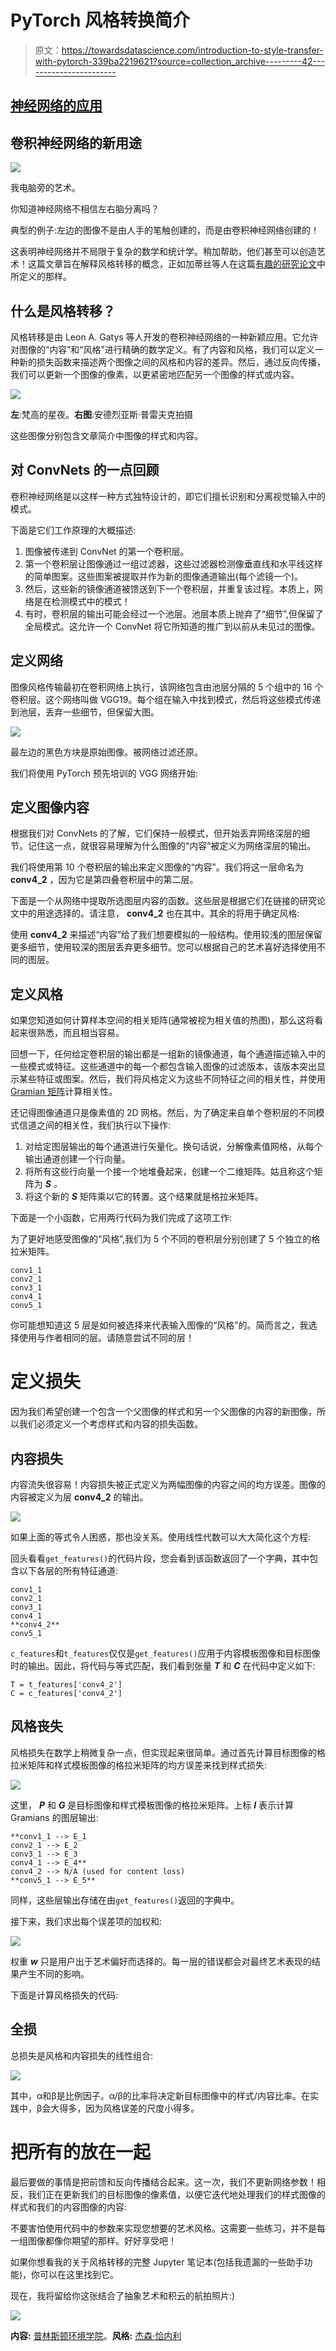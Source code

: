 # PyTorch 风格转换简介

> 原文：<https://towardsdatascience.com/introduction-to-style-transfer-with-pytorch-339ba2219621?source=collection_archive---------42----------------------->

## [神经网络的应用](https://medium.com/tag/applied-neural-networks)

## 卷积神经网络的新用途

![](img/8d4bcb1d7e71f33305a910650ca13ffa.png)

我电脑旁的艺术。

你知道神经网络不相信左右脑分离吗？

典型的例子:左边的图像不是由人手的笔触创建的，而是由卷积神经网络创建的！

这表明神经网络并不局限于复杂的数学和统计学。稍加帮助，他们甚至可以创造艺术！这篇文章旨在解释风格转移的概念，正如加蒂丝等人在这篇[有趣的研究论文](https://www.cv-foundation.org/openaccess/content_cvpr_2016/papers/Gatys_Image_Style_Transfer_CVPR_2016_paper.pdf)中所定义的那样。

## 什么是风格转移？

风格转移是由 Leon A. Gatys 等人开发的卷积神经网络的一种新颖应用。它允许对图像的“内容”和“风格”进行精确的数学定义。有了内容和风格，我们可以定义一种新的损失函数来描述两个图像之间的风格和内容的差异。然后，通过反向传播，我们可以更新一个图像的像素，以更紧密地匹配另一个图像的样式或内容。

![](img/70f23acface0c87c41a786e3aad60215.png)

**左**:梵高的星夜。**右图**:安德烈亚斯·普雷夫克拍摄

这些图像分别包含文章简介中图像的样式和内容。

## 对 ConvNets 的一点回顾

卷积神经网络是以这样一种方式独特设计的，即它们擅长识别和分离视觉输入中的模式。

下面是它们工作原理的大概描述:

1.  图像被传递到 ConvNet 的第一个卷积层。
2.  第一个卷积层让图像通过一组过滤器，这些过滤器检测像垂直线和水平线这样的简单图案。这些图案被提取并作为新的图像通道输出(每个滤镜一个)。
3.  然后，这些新的镜像通道被馈送到下一个卷积层，并重复该过程。本质上，网络是在检测模式中的模式！
4.  有时，卷积层的输出可能会经过一个池层。池层本质上抛弃了“细节”,但保留了全局模式。这允许一个 ConvNet 将它所知道的推广到以前从未见过的图像。

## 定义网络

图像风格传输最初在卷积网络上执行，该网络包含由池层分隔的 5 个组中的 16 个卷积层。这个网络叫做 VGG19。每个组在输入中找到模式，然后将这些模式传递到池层，丢弃一些细节，但保留大图。

![](img/dd0321bcd6d27ddfb0cee21c0104cd76.png)

最左边的黑色方块是原始图像。被网络过滤还原。

我们将使用 PyTorch 预先培训的 VGG 网络开始:

## 定义图像内容

根据我们对 ConvNets 的了解，它们保持一般模式，但开始丢弃网络深层的细节。记住这一点，就很容易理解为什么图像的“内容”被定义为网络深层的输出。

我们将使用第 10 个卷积层的输出来定义图像的“内容”。我们将这一层命名为 **conv4_2** ，因为它是第四叠卷积层中的第二层。

下面是一个从网络中提取所选图层内容的函数。这些层是根据它们在链接的研究论文中的用途选择的。请注意， **conv4_2** 也在其中。其余的将用于确定风格:

使用 **conv4_2** 来描述“内容”给了我们想要模拟的一般结构。使用较浅的图层保留更多细节，使用较深的图层丢弃更多细节。您可以根据自己的艺术喜好选择使用不同的图层。

## 定义风格

如果您知道如何计算样本空间的相关矩阵(通常被视为相关值的热图)，那么这将看起来很熟悉，而且相当容易。

回想一下，任何给定卷积层的输出都是一组新的镜像通道，每个通道描述输入中的一些模式或特征。这些通道中的每一个都包含输入图像的过滤版本，该版本突出显示某些特征或图案。然后，我们将风格定义为这些不同特征之间的相关性，并使用 [Gramian 矩阵](https://en.wikipedia.org/wiki/Gramian_matrix)计算相关性。

还记得图像通道只是像素值的 2D 网格。然后，为了确定来自单个卷积层的不同模式信道之间的相关性，我们执行以下操作:

1.  对给定图层输出的每个通道进行矢量化。换句话说，分解像素值网格，从每个输出通道创建一个行向量。
2.  将所有这些行向量一个接一个地堆叠起来，创建一个二维矩阵。姑且称这个矩阵为 ***S*** *。*
3.  将这个新的 ***S*** 矩阵乘以它的转置。这个结果就是格拉米矩阵。

下面是一个小函数，它用两行代码为我们完成了这项工作:

为了更好地感受图像的“风格”,我们为 5 个不同的卷积层分别创建了 5 个独立的格拉米矩阵。

```
conv1_1
conv2_1
conv3_1
conv4_1
conv5_1
```

你可能想知道这 5 层是如何被选择来代表输入图像的“风格”的。简而言之，我选择使用与作者相同的层。请随意尝试不同的层！

# 定义损失

因为我们希望创建一个包含一个父图像的样式和另一个父图像的内容的新图像，所以我们必须定义一个考虑样式和内容的损失函数。

## 内容损失

内容流失很容易！内容损失被正式定义为两幅图像的内容之间的均方误差。图像的内容被定义为层 **conv4_2** 的输出。

![](img/2d8671c7c93eb55461cbb53ecb204336.png)

如果上面的等式令人困惑，那也没关系。使用线性代数可以大大简化这个方程:

回头看看`get_features()`的代码片段，您会看到该函数返回了一个字典，其中包含以下各层的所有特征通道:

```
conv1_1
conv2_1
conv3_1
conv4_1
**conv4_2**
conv5_1
```

`c_features`和`t_features`仅仅是`get_features()`应用于内容模板图像和目标图像时的输出。因此，将代码与等式匹配，我们看到张量 ***T*** 和 ***C*** 在代码中定义如下:

```
T = t_features['conv4_2']
C = c_features['conv4_2']
```

## 风格丧失

风格损失在数学上稍微复杂一点，但实现起来很简单。通过首先计算目标图像的格拉米矩阵和样式模板图像的格拉米矩阵的均方误差来找到样式损失:

![](img/4ccee0f93e57503b573cb78adab78574.png)

这里， ***P*** 和 ***G*** 是目标图像和样式模板图像的格拉米矩阵。上标 ***l*** 表示计算 Gramians 的图层输出:

```
**conv1_1 --> E_1 
conv2_1 --> E_2
conv3_1 --> E_3
conv4_1 --> E_4**
conv4_2 --> N/A (used for content loss)
**conv5_1 --> E_5**
```

同样，这些层输出存储在由`get_features()`返回的字典中。

接下来，我们求出每个误差项的加权和:

![](img/b79c01e10f077498f6c2fe6780251d78.png)

权重 ***w*** 只是用户出于艺术偏好而选择的。每一层的错误都会对最终艺术表现的结果产生不同的影响。

下面是计算风格损失的代码:

## 全损

总损失是风格和内容损失的线性组合:

![](img/bd7b4bf280352d4bd74da063d071b9d7.png)

其中，α和β是比例因子。α/β的比率将决定新目标图像中的样式/内容比率。在实践中，β会大得多，因为风格误差的尺度小得多。

# 把所有的放在一起

最后要做的事情是把前馈和反向传播结合起来。这一次，我们不更新网络参数！相反，我们正在更新我们的目标图像的像素值，以便它迭代地处理我们的样式图像的样式和我们的内容图像的内容:

不要害怕使用代码中的参数来实现您想要的艺术风格。这需要一些练习，并不是每一组图像都像你期望的那样。好好享受吧！

如果你想看我的关于风格转移的完整 Jupyter 笔记本(包括我遗漏的一些助手功能)，你可以在这里找到它。

现在，我将留给你这张结合了抽象艺术和积云的航拍照片:)

![](img/e7e72d5674c162651af04061cfbc7fb3.png)

**内容:** [普林斯顿环境学院](https://www.princeton.edu/news/2018/01/10/spotty-coverage-climate-models-underestimate-cooling-effect-daily-cloud-cycle)。**风格:** [杰森·恰内利](https://www.cianellistudios.com/)